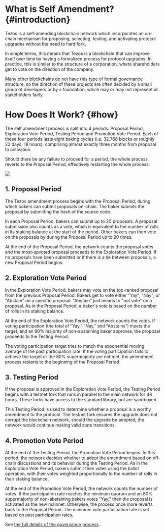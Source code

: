 # What is Self Amendment? {#introduction}

Tezos is a self-amending blockchain network which incorporates an on-chain mechanism for proposing, selecting, testing, and activating protocol upgrades without the need to hard fork.

In simple terms, this means that Tezos is a blockchain that can improve itself over time by having a formalized process for protocol upgrades. In practice, this is similar to the structure of a corporation, where shareholders get to vote on the direction of the company. 

Many other blockchains do not have this type of formal governance structure, so the direction of these projects are often decided by a small group of developers or by a foundation, which may or may not represent all stakeholders fairly. 

# How Does It Work? {#how}

The self amendment process is split into 4 periods: Proposal Period, Exploration Vote Period, Testing Period and Promotion Vote Period. Each of these four periods lasts eight baking cycles (i.e. 32,768 blocks or roughly 22 days, 18 hours), comprising almost exactly three months from proposal to activation.

Should there be any failure to proceed for a period, the whole process reverts to the Proposal Period, effectively restarting the whole process.

![](.../img/self-amendment.png)

## 1. Proposal Period

The Tezos amendment process begins with the Proposal Period, during which bakers can submit proposals on-chain. The baker submits the proposal by submitting the hash of the source code.

In each Proposal Period, bakers can submit up to 20 proposals. A proposal submission also counts as a vote, which is equivalent to the number of rolls in its staking balance at the start of the period. Other bakers can then vote on the proposals by during the Proposal Period up to 20 times.

At the end of the Proposal Period, the network counts the proposal votes and the most-upvoted proposal proceeds to the Exploration Vote Period. If no proposals have been submitted or if there is a tie between proposals, a new Proposal Period begins.

## 2. Exploration Vote Period

In the Exploration Vote Period, bakers may vote on the top-ranked proposal from the previous Proposal Period. Bakers get to vote either "Yay", "Nay", or "Abstain" on a specific proposal. "Abstain" just means to "not vote" on a proposal. As in the Proposal Period, a baker's vote is based on the number of rolls in its staking balance.

At the end of the Exploration Vote Period, the network counts the votes. If voting participation (the total of “Yay,” “Nay,” and “Abstains”) meets the target, and an 80% majority of non-abstaining baker approves, the proposal proceeds to the Testing Period.

The voting participation target tries to match the exponential moving average of the past participation rate. If the voting participation fails to achieve the target or the 80% supermajority are not met, the amendment process restarts to the beginning of the Proposal Period

## 3. Testing Period

If the proposal is approved in the Exploration Vote Period, the Testing Period begins with a testnet fork that runs in parallel to the main network for 48 hours. These forks have access to the standard library, but are sandboxed.

This Testing Period is used to determine whether a proposal is a worthy amendment to the protocol. The testnet fork ensures the upgrade does not corrupt the blockchain network, should the upgrade be adopted, the network would continue making valid state transitions.

## 4. Promotion Vote Period

At the end of the Testing Period, the Promotion Vote Period begins. In this period, the network decides whether to adopt the amendment based on off-chain discussions and its behavior during the Testing Period. As in the Exploration Vote Period, bakers submit their votes using the ballot operation, with their votes weighted proportionally to the number of rolls in their staking balance.

At the end of the Promotion Vote Period, the network counts the number of votes. If the participation rate reaches the minimum quorum and an 80% supermajority of non-abstaining bakers votes “Yay,” then the proposal is activated as the new mainnet. Otherwise, the process once more reverts back to the Proposal Period. The minimum vote participation rate is set based on past participation rates.

See [the full details of the governance process](https://medium.com/tezos/amending-tezos-b77949d97e1e).
